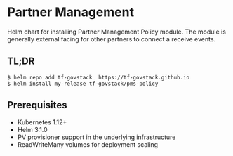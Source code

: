 # Partner Management

Helm chart for installing Partner Management Policy module.  The module is generally external facing for other partners to connect a receive events.

## TL;DR

```console
$ helm repo add tf-govstack  https://tf-govstack.github.io
$ helm install my-release tf-govstack/pms-policy
```
## Prerequisites

- Kubernetes 1.12+
- Helm 3.1.0
- PV provisioner support in the underlying infrastructure
- ReadWriteMany volumes for deployment scaling

